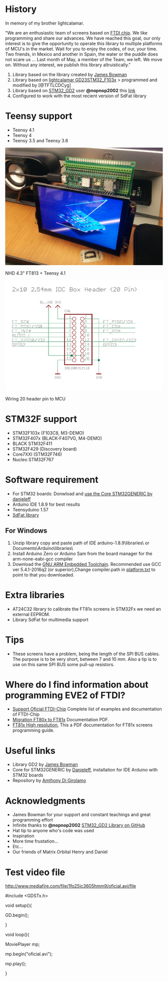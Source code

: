 # History
In  memory of my brother lightcalamar.

"We are an enthusiastic team of screens based on [FTDI chip](http://www.ftdichip.com/EVE.htm). We like programming and share our advances. 
We have reached this goal, our only interest is to give the opportunity to operate this library to multiple platforms of MCU's in the market. 
Wait for you to enjoy the codes, of our, your time.
Two friends, in Mexico and another in Spain, the water or the puddle does not scare us ...
Last month of May, a member of the Team, we left. We move on.
Without any interest, we publish this library altruistically."

1. Library based on the library created by [James Bowman](https://github.com/jamesbowman/gd2-lib)
2. Library based on [lightcalamar GD23STM32_F103x](https://github.com/lightcalamar/GD23STM32_F103x) > programmed and modified by [@TFTLCDCyg]
3. Library based on [STM32_GD2](https://github.com/nopnop2002/STM32_GD2) user **@nopnop2002** this [link](http://stm32duino.com/viewtopic.php?f=9&t=3466#p44477)
4. Configured to work with the most recient version of SdFat library

# Teensy support 
* Teensy 4.1	
* Teensy 4
* Teensy 3.5 and Teensy 3.6

![FT81xMania](NHD43.jpg?raw=true "GDSTx")

NHD 4.3" FT813 + Teensy 4.1

![FT81xMania](NHD_header-20pin.png?raw=true "GDSTx")

Wiring 20 header pin to MCU

# STM32F support
* STM32F103x (F103C8, M3-DEMO)
* STM32F407x (BLACK-F407VG, M4-DEMO)
* BLACK STM32F411 
* STM32F429 (Discovery board)
* Core7XXI (STM32F746)
* Nucleo STM32F767

# Software requirement
* For STM32 boards: Donwload and [use the Core STM32GENERIC by danieleff](https://github.com/danieleff/STM32GENERIC)
* Arduino IDE 1.8.9 for best results
* Teensyduino 1.57
* [SdFat library](https://github.com/greiman/SdFat)

## For Windows
1. Unzip library copy and paste path of IDE arduino-1.8.9\libraries\ or Documents\Arduino\libraries\
2. Install Arduino Zero or Arduino Sam from the board manager for the arm-none-eabi-gcc compiler
3. Download the [GNU ARM Embedded Toolchain](https://developer.arm.com/open-source/gnu-toolchain/gnu-rm/downloads).
   Recommended use GCC ver 5.4.1-2016q2 (or superior),Change compiler.path in [platform.txt](https://github.com/danieleff/STM32GENERIC/blob/master/STM32/platform.txt#L21) 
   to point to that you downloaded.   
   
# Extra libraries    
* AT24C32 library to calibrate the FT81x screens in STM32Fx we need an external EEPROM. 
* Library SdFat for multimedia support

# Tips
* These screens have a problem, being the length of the SPI BUS cables. The purpose is to be very short, between 7 and 10 mm. Also a tip is to use on this same SPI BUS some pull-up resistors. 

# Where do I find information about programming EVE2 of FTDI?
* [Support Oficial FTDI-Chip](http://www.ftdichip.com/Support/SoftwareExamples/FT800_Projects.htm#FT8xx_Selecting%20an%20LCD%20Display) Complete list of examples and documentation of FTDI-Chip
* [Migration FT80x to FT81x](http://www.ftdichip.com/Support/Documents/AppNotes/AN_390%20FT80x%20To%20FT81x%20Migration%20Guide.pdf) Documentation PDF.
* [FT81x High resolution](http://brtchip.com/wp-content/uploads/Support/Documentation/Datasheets/ICs/EVE/DS_FT81x.pdf), This a PDF documentation for FT81x screens programming guide.

# Useful links
* Library GD2 by [James Bowman](https://github.com/jamesbowman/gd2-lib)
* Core for STM32GENERIC by [Danieleff](https://github.com/danieleff/STM32GENERIC), installation for IDE Arduino with STM32 boards
* Repository by [Amthony Di Girolamo](https://github.com/AnthonyDiGirolamo/gd2-lib-sdfat-testing)

# Acknowledgments
- James Bowman for your support and constant teachings and great programming effort
- Infinite thanks to **@nopnop2002** [STM32_GD2 Library on GitHub](https://github.com/nopnop2002/STM32_GD2)
- Hat tip to anyone who's code was used
- Inspiration
- More time frustation...
- Etc...
- Our friends of Matrix Orbital Henry and Daniel

# Test video file
http://www.mediafire.com/file/1fo25jc3605hmm9/oficial.avi/file

#include <GDSTx.h>

void setup(){

  GD.begin();
  
}

void loop(){

  MoviePlayer mp;
  
  mp.begin("oficial.avi");
  
  mp.play();
  
}

